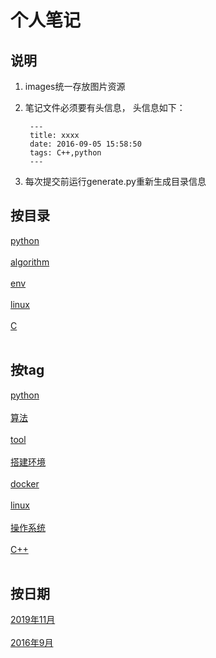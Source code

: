 
# 个人笔记
## 说明
1. images统一存放图片资源
2. 笔记文件必须要有头信息， 头信息如下：
        
        ---
        title: xxxx
        date: 2016-09-05 15:58:50
        tags: C++,python
        ---
3. 每次提交前运行generate.py重新生成目录信息

## 按目录
[python](/python/README.md)<br/><br/>
[algorithm](/algorithm/README.md)<br/><br/>
[env](/env/README.md)<br/><br/>
[linux](/linux/README.md)<br/><br/>
[C](/C/README.md)<br/><br/>
## 按tag
[python](/generated/tags/python/README.md)<br/><br/>
[算法](/generated/tags/算法/README.md)<br/><br/>
[tool](/generated/tags/tool/README.md)<br/><br/>
[搭建环境](/generated/tags/搭建环境/README.md)<br/><br/>
[docker](/generated/tags/docker/README.md)<br/><br/>
[linux](/generated/tags/linux/README.md)<br/><br/>
[操作系统](/generated/tags/操作系统/README.md)<br/><br/>
[C++](/generated/tags/C++/README.md)<br/><br/>
## 按日期
[2019年11月](/generated/date/2019年11月/README.md)<br/><br/>
[2016年9月](/generated/date/2016年9月/README.md)<br/><br/>
